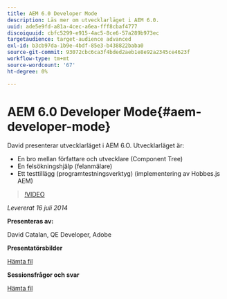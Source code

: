 ```yaml
---
title: AEM 6.0 Developer Mode
description: Läs mer om utvecklarläget i AEM 6.0.
uuid: ade5e9fd-a81a-4cec-a6ea-fff8cbaf4777
discoiquuid: cbfc5299-e915-4ac5-8ce6-57a289b973ec
targetaudience: target-audience advanced
exl-id: b3cb97da-1b9e-4bdf-85e3-b438822baba0
source-git-commit: 93072cbc6ca3f4bded2aeb1e8e92a2345ce4623f
workflow-type: tm+mt
source-wordcount: '67'
ht-degree: 0%

---
```


# AEM 6.0 Developer Mode{#aem-developer-mode}

David presenterar utvecklarläget i AEM 6.O. Utvecklarläget är:

* En bro mellan författare och utvecklare (Component Tree)
* En felsökningshjälp (felanmälare)
* Ett testtillägg (programtestningsverktyg) (implementering av Hobbes.js AEM)

>[!VIDEO](https://video.tv.adobe.com/v/19501/?quality=9)

*Levererat 16 juli 2014*

**Presenteras av:**

David Catalan, QE Developer, Adobe

**Presentatörsbilder**

[Hämta fil](assets/aem-6-developer-mode-07-16-14.pdf)

**Sessionsfrågor och svar**

[Hämta fil](assets/q-a-developer-mode-7-16-14.pdf)
<!--
[Get back to the Overview](https://helpx.adobe.com/experience-manager/kt/eseminars/gems/aem-index.html)
-->
